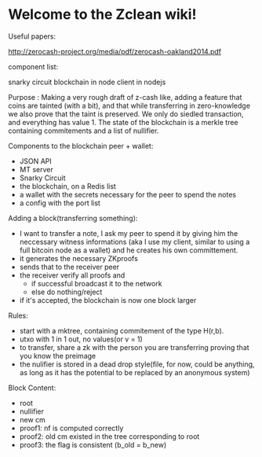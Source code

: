 # Welcome to the Zclean wiki!

Useful papers:

http://zerocash-project.org/media/pdf/zerocash-oakland2014.pdf

component list:

snarky circuit
blockchain in node
client in nodejs

Purpose :
Making a very rough draft of z-cash like, adding a feature that coins are tainted (with a bit), and that while transferring in zero-knowledge we also prove that the taint is preserved. We only do siedled transaction, and everything has value 1.
The state of the blockchain is a merkle tree containing commitements and a list of nullifier. 

Components to the blockchain peer + wallet:
* JSON API
* MT server
* Snarky Circuit
* the blockchain, on a Redis list
* a wallet with the secrets necessary for the peer to spend the notes
* a config with the port list

Adding a block(transferring something):
* I want to transfer a note, I ask my peer to spend it by giving him the neccessary witness informations (aka I use my client, similar to using a full bitcoin node as a wallet) and he creates his own committement.
* it generates the necessary ZKproofs
* sends that to the receiver peer
* the receiver verify all proofs and
  * if successful broadcast it to the network
  * else do nothing/reject
* if it's accepted, the blockchain is now one block larger

Rules:
* start with a mktree, containing commitement of the type H(r,b).
* utxo with 1 in 1 out, no values(or v = 1)
* to transfer, share a zk with the person you are transferring  proving that you know the preimage
* the nulifier is stored in a dead drop style(file, for now, could be anything, as long as it has the potential to be replaced by an anonymous system)

Block Content:
* root
* nullifier
* new cm
* proof1: nf is computed correctly
* proof2: old cm existed in the tree corresponding to root
* proof3: the flag is consistent (b_old = b_new)



